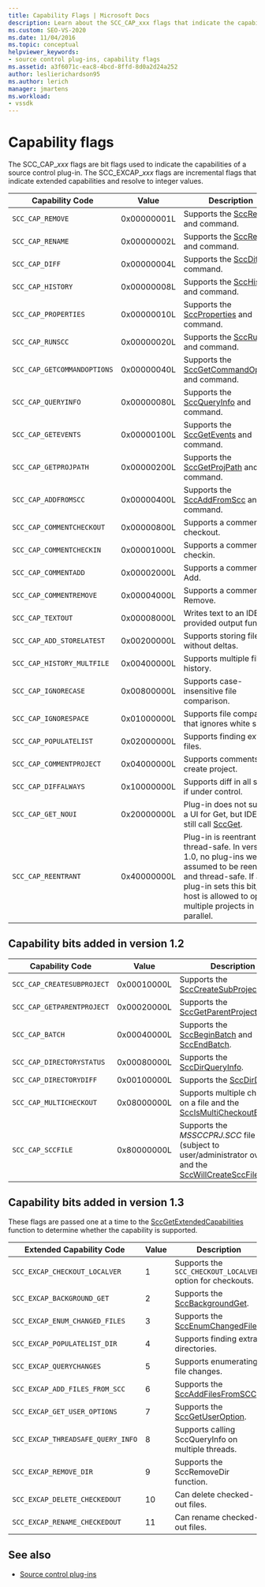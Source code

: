 ```yaml
---
title: Capability Flags | Microsoft Docs
description: Learn about the SCC_CAP_xxx flags that indicate the capabilities of a source control plug-in and the SCC_EXCAP_xxx flags that indicate extended capabilities.
ms.custom: SEO-VS-2020
ms.date: 11/04/2016
ms.topic: conceptual
helpviewer_keywords:
- source control plug-ins, capability flags
ms.assetid: a3f6071c-eac8-4bcd-8ffd-8d0a2d24a252
author: leslierichardson95
ms.author: lerich
manager: jmartens
ms.workload:
- vssdk
---
```

# Capability flags
The SCC_CAP_*xxx* flags are bit flags used to indicate the capabilities of a source control plug-in. The SCC_EXCAP_*xxx* flags are incremental flags that indicate extended capabilities and resolve to integer values.

|Capability Code|Value|Description|
|---------------------|-----------|-----------------|
|`SCC_CAP_REMOVE`|0x00000001L|Supports the [SccRemove](../extensibility/sccremove-function.md) and command.|
|`SCC_CAP_RENAME`|0x00000002L|Supports the [SccRename](../extensibility/sccrename-function.md) and command.|
|`SCC_CAP_DIFF`|0x00000004L|Supports the [SccDiff](../extensibility/sccdiff-function.md) and command.|
|`SCC_CAP_HISTORY`|0x00000008L|Supports the [SccHistory](../extensibility/scchistory-function.md) and command.|
|`SCC_CAP_PROPERTIES`|0x00000010L|Supports the [SccProperties](../extensibility/sccproperties-function.md) and command.|
|`SCC_CAP_RUNSCC`|0x00000020L|Supports the [SccRunScc](../extensibility/sccrunscc-function.md) and command.|
|`SCC_CAP_GETCOMMANDOPTIONS`|0x00000040L|Supports the [SccGetCommandOptions](../extensibility/sccgetcommandoptions-function.md) and command.|
|`SCC_CAP_QUERYINFO`|0x00000080L|Supports the [SccQueryInfo](../extensibility/sccqueryinfo-function.md) and command.|
|`SCC_CAP_GETEVENTS`|0x00000100L|Supports the [SccGetEvents](../extensibility/sccgetevents-function.md) and command.|
|`SCC_CAP_GETPROJPATH`|0x00000200L|Supports the [SccGetProjPath](../extensibility/sccgetprojpath-function.md) and command.|
|`SCC_CAP_ADDFROMSCC`|0x00000400L|Supports the [SccAddFromScc](../extensibility/sccaddfromscc-function.md) and command.|
|`SCC_CAP_COMMENTCHECKOUT`|0x00000800L|Supports a comment on checkout.|
|`SCC_CAP_COMMENTCHECKIN`|0x00001000L|Supports a comment on checkin.|
|`SCC_CAP_COMMENTADD`|0x00002000L|Supports a comment on Add.|
|`SCC_CAP_COMMENTREMOVE`|0x00004000L|Supports a comment on Remove.|
|`SCC_CAP_TEXTOUT`|0x00008000L|Writes text to an IDE-provided output function.|
|`SCC_CAP_ADD_STORELATEST`|0x00200000L|Supports storing files without deltas.|
|`SCC_CAP_HISTORY_MULTFILE`|0x00400000L|Supports multiple file history.|
|`SCC_CAP_IGNORECASE`|0x00800000L|Supports case-insensitive file comparison.|
|`SCC_CAP_IGNORESPACE`|0x01000000L|Supports file comparison that ignores white space.|
|`SCC_CAP_POPULATELIST`|0x02000000L|Supports finding extra files.|
|`SCC_CAP_COMMENTPROJECT`|0x04000000L|Supports comments on create project.|
|`SCC_CAP_DIFFALWAYS`|0x10000000L|Supports diff in all states if under control.|
|`SCC_CAP_GET_NOUI`|0x20000000L|Plug-in does not support a UI for Get, but IDE may still call [SccGet](../extensibility/sccget-function.md).|
|`SCC_CAP_REENTRANT`|0x40000000L|Plug-in is reentrant and thread-safe. In version 1.0, no plug-ins were assumed to be reentrant and thread-safe. If a 1.1 plug-in sets this bit, the host is allowed to open multiple projects in parallel.|

## Capability bits added in version 1.2

|Capability Code|Value|Description|
|---------------------|-----------|-----------------|
|`SCC_CAP_CREATESUBPROJECT`|0x00010000L|Supports the [SccCreateSubProject](../extensibility/scccreatesubproject-function.md).|
|`SCC_CAP_GETPARENTPROJECT`|0x00020000L|Supports the [SccGetParentProjectPath](../extensibility/sccgetparentprojectpath-function.md).|
|`SCC_CAP_BATCH`|0x00040000L|Supports the [SccBeginBatch](../extensibility/sccbeginbatch-function.md) and [SccEndBatch](../extensibility/sccendbatch-function.md).|
|`SCC_CAP_DIRECTORYSTATUS`|0x00080000L|Supports the [SccDirQueryInfo](../extensibility/sccdirqueryinfo-function.md).|
|`SCC_CAP_DIRECTORYDIFF`|0x00100000L|Supports the [SccDirDiff](../extensibility/sccdirdiff-function.md).|
|`SCC_CAP_MULTICHECKOUT`|0x08000000L|Supports multiple checkouts on a file and the [SccIsMultiCheckoutEnabled](../extensibility/sccismulticheckoutenabled-function.md).|
|`SCC_CAP_SCCFILE`|0x80000000L|Supports the *MSSCCPRJ.SCC* file (subject to user/administrator override) and the [SccWillCreateSccFile](../extensibility/sccwillcreatesccfile-function.md).|

## Capability bits added in version 1.3
 These flags are passed one at a time to the [SccGetExtendedCapabilities](../extensibility/sccgetextendedcapabilities-function.md) function to determine whether the capability is supported.

|Extended Capability Code|Value|Description|
|------------------------------|-----------|-----------------|
|`SCC_EXCAP_CHECKOUT_LOCALVER`|1|Supports the `SCC_CHECKOUT_LOCALVER` option for checkouts.|
|`SCC_EXCAP_BACKGROUND_GET`|2|Supports the [SccBackgroundGet](../extensibility/sccbackgroundget-function.md).|
|`SCC_EXCAP_ENUM_CHANGED_FILES`|3|Supports the [SccEnumChangedFiles](../extensibility/sccenumchangedfiles-function.md).|
|`SCC_EXCAP_POPULATELIST_DIR`|4|Supports finding extra directories.|
|`SCC_EXCAP_QUERYCHANGES`|5|Supports enumerating file changes.|
|`SCC_EXCAP_ADD_FILES_FROM_SCC`|6|Supports the [SccAddFilesFromSCC](../extensibility/sccaddfilesfromscc-function.md).|
|`SCC_EXCAP_GET_USER_OPTIONS`|7|Supports the [SccGetUserOption](../extensibility/sccgetuseroption-function.md).|
|`SCC_EXCAP_THREADSAFE_QUERY_INFO`|8|Supports calling SccQueryInfo on multiple threads.|
|`SCC_EXCAP_REMOVE_DIR`|9|Supports the SccRemoveDir function.|
|`SCC_EXCAP_DELETE_CHECKEDOUT`|10|Can delete checked-out files.|
|`SCC_EXCAP_RENAME_CHECKEDOUT`|11|Can rename checked-out files.|

## See also
- [Source control plug-ins](../extensibility/source-control-plug-ins.md)
